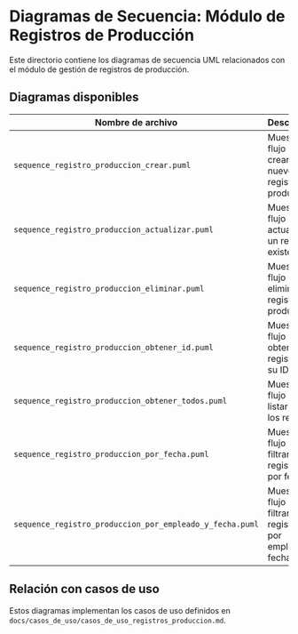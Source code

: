 # Diagramas de Secuencia: Módulo de Registros de Producción

Este directorio contiene los diagramas de secuencia UML relacionados con el módulo de gestión de registros de producción.

## Diagramas disponibles

| Nombre de archivo | Descripción |
|------------------|-------------|
| `sequence_registro_produccion_crear.puml` | Muestra el flujo para crear un nuevo registro de producción |
| `sequence_registro_produccion_actualizar.puml` | Muestra el flujo para actualizar un registro existente |
| `sequence_registro_produccion_eliminar.puml` | Muestra el flujo para eliminar un registro de producción |
| `sequence_registro_produccion_obtener_id.puml` | Muestra el flujo para obtener un registro por su ID |
| `sequence_registro_produccion_obtener_todos.puml` | Muestra el flujo para listar todos los registros |
| `sequence_registro_produccion_por_fecha.puml` | Muestra el flujo para filtrar registros por fecha |
| `sequence_registro_produccion_por_empleado_y_fecha.puml` | Muestra el flujo para filtrar registros por empleado y fecha |

## Relación con casos de uso

Estos diagramas implementan los casos de uso definidos en `docs/casos_de_uso/casos_de_uso_registros_produccion.md`.
